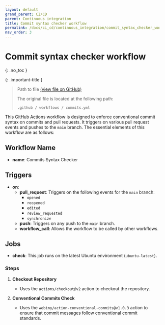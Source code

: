```yaml
---
layout: default
grand_parent: CI/CD
parent: Continuous integration
title: Commit syntax checker workflow
permalink: /docs/ci_cd/continuous_integration/commit_syntax_checker_workflow
nav_order: 3
---
```


# Commit syntax checker workflow
{: .no_toc }

{: .important-title }
>
> Path to file [(view file on GitHub)](https://github.com/diverso-lab/uvlhub/blob/main/.github/workflows/commits.yml)
> 
> The original file is located at the following path:
>
> ```
> .github / workflows / commits.yml 
> ```

This GitHub Actions workflow is designed to enforce conventional commit syntax on commits and pull requests. It triggers on various pull request events and pushes to the `main` branch. The essential elements of this workflow are as follows:

## Workflow Name
- **name**: Commits Syntax Checker

## Triggers
- **on**: 
  - **pull_request**: Triggers on the following events for the `main` branch:
    - `opened`
    - `reopened`
    - `edited`
    - `review_requested`
    - `synchronize`
  - **push**: Triggers on any push to the `main` branch.
  - **workflow_call**: Allows the workflow to be called by other workflows.

## Jobs
- **check**: This job runs on the latest Ubuntu environment (`ubuntu-latest`).

### Steps
1. **Checkout Repository**
   - Uses the `actions/checkout@v2` action to checkout the repository.

2. **Conventional Commits Check**
   - Uses the `webiny/action-conventional-commits@v1.0.3` action to ensure that commit messages follow conventional commit standards.